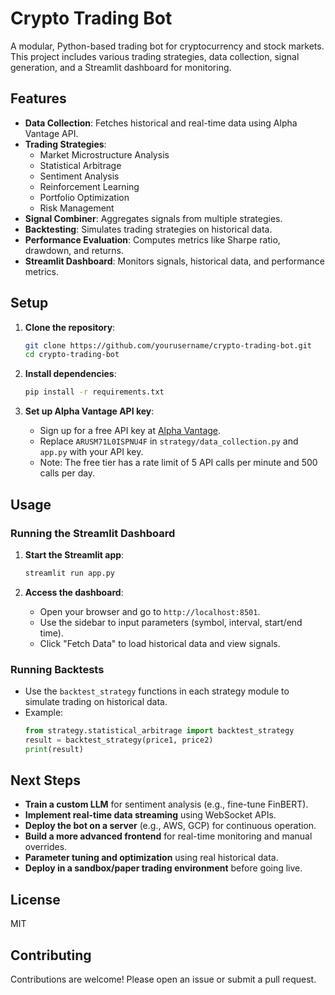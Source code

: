 # Crypto Trading Bot

A modular, Python-based trading bot for cryptocurrency and stock markets. This project includes various trading strategies, data collection, signal generation, and a Streamlit dashboard for monitoring.

## Features

- **Data Collection**: Fetches historical and real-time data using Alpha Vantage API.
- **Trading Strategies**:
  - Market Microstructure Analysis
  - Statistical Arbitrage
  - Sentiment Analysis
  - Reinforcement Learning
  - Portfolio Optimization
  - Risk Management
- **Signal Combiner**: Aggregates signals from multiple strategies.
- **Backtesting**: Simulates trading strategies on historical data.
- **Performance Evaluation**: Computes metrics like Sharpe ratio, drawdown, and returns.
- **Streamlit Dashboard**: Monitors signals, historical data, and performance metrics.

## Setup

1. **Clone the repository**:
   ```bash
   git clone https://github.com/yourusername/crypto-trading-bot.git
   cd crypto-trading-bot
   ```

2. **Install dependencies**:
   ```bash
   pip install -r requirements.txt
   ```

3. **Set up Alpha Vantage API key**:
   - Sign up for a free API key at [Alpha Vantage](https://www.alphavantage.co/).
   - Replace `ARUSM71L0ISPNU4F` in `strategy/data_collection.py` and `app.py` with your API key.
   - Note: The free tier has a rate limit of 5 API calls per minute and 500 calls per day.

## Usage

### Running the Streamlit Dashboard

1. **Start the Streamlit app**:
   ```bash
   streamlit run app.py
   ```

2. **Access the dashboard**:
   - Open your browser and go to `http://localhost:8501`.
   - Use the sidebar to input parameters (symbol, interval, start/end time).
   - Click "Fetch Data" to load historical data and view signals.

### Running Backtests

- Use the `backtest_strategy` functions in each strategy module to simulate trading on historical data.
- Example:
  ```python
  from strategy.statistical_arbitrage import backtest_strategy
  result = backtest_strategy(price1, price2)
  print(result)
  ```

## Next Steps

- **Train a custom LLM** for sentiment analysis (e.g., fine-tune FinBERT).
- **Implement real-time data streaming** using WebSocket APIs.
- **Deploy the bot on a server** (e.g., AWS, GCP) for continuous operation.
- **Build a more advanced frontend** for real-time monitoring and manual overrides.
- **Parameter tuning and optimization** using real historical data.
- **Deploy in a sandbox/paper trading environment** before going live.

## License

MIT

## Contributing

Contributions are welcome! Please open an issue or submit a pull request. 